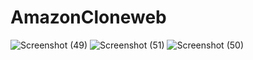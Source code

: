 # AmazonCloneweb
![Screenshot (49)](https://github.com/abhinavkumarshandilya/AmazonCloneweb/assets/141053732/c570c7c6-9e87-49ce-bb14-4eb5c09b0144)
![Screenshot (51)](https://github.com/abhinavkumarshandilya/AmazonCloneweb/assets/141053732/3f20a4ef-e6ab-4415-98d4-e3a1a392d60e)
![Screenshot (50)](https://github.com/abhinavkumarshandilya/AmazonCloneweb/assets/141053732/7d8442a1-3eb1-4696-b58a-d6a54019af36)

